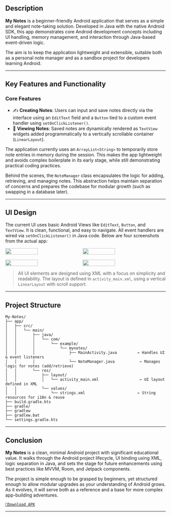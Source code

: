 ## Description

**My Notes** is a beginner-friendly Android application that serves as a simple and elegant note-taking solution. Developed in Java with the native Android SDK, this app demonstrates core Android development concepts including UI handling, memory management, and interaction through Java-based event-driven logic.

The aim is to keep the application lightweight and extensible, suitable both as a personal note manager and as a sandbox project for developers learning Android.

---
## Key Features and Functionality

### Core Features

- ✍️ **Creating Notes**: Users can input and save notes directly via the interface using an `EditText` field and a `Button` tied to a custom event handler using `setOnClickListener()`.
- 📄 **Viewing Notes**: Saved notes are dynamically rendered as `TextView` widgets added programmatically to a vertically scrollable container (`LinearLayout`).

The application currently uses an `ArrayList<String>` to temporarily store note entries in memory during the session. This makes the app lightweight and avoids complex boilerplate in its early stage, while still demonstrating practical coding practices.

Behind the scenes, the `NoteManager` class encapsulates the logic for adding, retrieving, and managing notes. This abstraction helps maintain separation of concerns and prepares the codebase for modular growth (such as swapping in a database later).

---
## UI Design

The current UI uses basic Android Views like `EditText`, `Button`, and `TextView`. It is clean, functional, and easy to navigate. All event handlers are wired via `setOnClickListener()` in Java code. Below are four screenshots from the actual app:

<div style="display: flex; flex-wrap: wrap; gap: 16px;">
  <img src="/static/mynotes/ui-demo1.png" width="45%" />
  <img src="/static/mynotes/ui-demo2.png" width="45%" />
  <img src="/static/mynotes/ui-demo3.png" width="45%" />
  <img src="/static/mynotes/ui-demo4.png" width="45%" />
</div>

> All UI elements are designed using XML with a focus on simplicity and readability. The layout is defined in `activity_main.xml`, using a vertical `LinearLayout` with scroll support.

---
## Project Structure

```plaintext
My-Notes/
├── app/
│   ├── src/
│   │   └── main/
│   │       ├── java/
│   │       │   └── com/
│   │       │       └── example/
│   │       │           └── mynotes/
│   │       │               ├── MainActivity.java         ← Handles UI & event listeners
│   │       │               └── NoteManager.java           ← Manages logic for notes (add/retrieve)
│   │       └── res/
│   │           ├── layout/
│   │           │   └── activity_main.xml                  ← UI layout defined in XML
│   │           └── values/
│   │               └── strings.xml                       ← String resources for i18n & reuse
├── build.gradle.kts
├── gradle/
├── gradlew
├── gradlew.bat
└── settings.gradle.kts
```

---
## Conclusion

**My Notes** is a clean, minimal Android project with significant educational value. It walks through the Android project lifecycle, UI binding using XML, logic separation in Java, and sets the stage for future enhancements using best practices like MVVM, Room, and Jetpack components.

The project is simple enough to be grasped by beginners, yet structured enough to allow modular upgrades as your understanding of Android grows. As it evolves, it will serve both as a reference and a base for more complex app-building adventures.

[``📱Download APK``](https://github.com/shivjeet1/My-Notes/releases)

---

